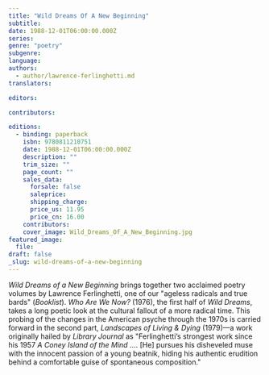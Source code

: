 ```yaml
---
title: "Wild Dreams Of A New Beginning"
subtitle:
date: 1988-12-01T06:00:00.000Z
series:
genre: "poetry"
subgenre:
language:
authors:
  - author/lawrence-ferlinghetti.md
translators:

editors:

contributors:

editions:
  - binding: paperback
    isbn: 9780811210751
    date: 1988-12-01T06:00:00.000Z
    description: ""
    trim_size: ""
    page_count: ""
    sales_data:
      forsale: false
      saleprice:
      shipping_charge:
      price_us: 11.95
      price_cn: 16.00
    contributors:
    cover_image: Wild_Dreams_Of_A_New_Beginning.jpg
featured_image:
  file:
draft: false
_slug: wild-dreams-of-a-new-beginning
---
```


_Wild Dreams of a New Beginning_ brings together two acclaimed poetry volumes by Lawrence Ferlinghetti, one of our "ageless radicals and true bards" (_Booklist_). _Who Are We Now?_ (1976), the first half of _Wild Dreams_, takes a long poetic look at the cultural fallout of a more radical time. This probing of the changes in the American psyche through the 1970s is carried forward in the second part, _Landscapes of Living & Dying_ (1979)––a work originally hailed by _Library Journal_ as "Ferlinghetti’s strongest work since his 1957 _A Coney Island of the Mind_ .... [He] pursues his disheveled muse with the innocent passion of a young beatnik, hiding his authentic erudition behind a comfortable guise of spontaneous composition."

